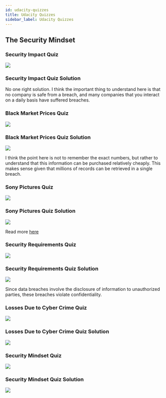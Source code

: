 ```yaml
---
id: udacity-quizzes
title: Udacity Quizzes
sidebar_label: Udacity Quizzes
---
```


## The Security Mindset
### Security Impact Quiz
![](../assets/Screen%20Shot%202019-08-20%20at%208.42.25%20PM.png)

### Security Impact Quiz Solution
No one right solution. I think the important thing to understand here is that no company is safe from a breach, and many companies that you interact on a daily basis have suffered breaches.

### Black Market Prices Quiz
![](../assets/E8C3B157-9CC2-43BB-B761-89A237C8A7E5.png)

### Black Market Prices Quiz Solution
![](../assets/E405BEDE-4306-4A65-91C9-AD0296201E67.png)

I think the point here is not to remember the exact numbers, but rather to understand that this information can be purchased relatively cheaply. This makes sense given that millions of records can be retrieved in a single breach.

### Sony Pictures Quiz
![](../assets/3430D19A-B3A4-4978-B9D1-D2CCFFBB7676.png)

### Sony Pictures Quiz Solution
![](../assets/E35AAD32-24F6-494C-A37F-8DF068591D26.png)

Read more [here](https://en.wikipedia.org/wiki/Sony_Pictures_hack)

### Security Requirements Quiz
![](../assets/38ACE867-7D38-47CD-A9BB-52AA9B654980.png)

### Security Requirements Quiz Solution
![](../assets/1ED304D4-8E4A-43E3-9209-62B58C7AD5E5.png)

Since data breaches involve the disclosure of information to unauthorized parties, these breaches violate confidentiality.

### Losses Due to Cyber Crime Quiz
![](../assets/015A31E9-BB3F-4406-A5CD-A4A246C12321.png)

### Losses Due to Cyber Crime Quiz Solution
![](../assets/0405619E-94F9-42E9-8E7F-5CB07EB9CBF2.png)

### Security Mindset Quiz
![](../assets/980D23F6-7ADD-4C3A-BB92-FA6FD53BF9E7.png)

### Security Mindset Quiz Solution
![](../assets/D8E63E79-4288-4ECA-97E1-CA3270A46652.png)
